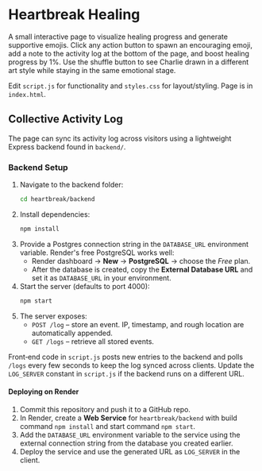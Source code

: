 # Heartbreak Healing

A small interactive page to visualize healing progress and generate supportive emojis.
Click any action button to spawn an encouraging emoji, add a note to the activity log at the bottom of the page, and boost healing progress by 1%.
Use the shuffle button to see Charlie drawn in a different art style while staying in the same emotional stage.

Edit `script.js` for functionality and `styles.css` for layout/styling. Page is in `index.html`.

## Collective Activity Log

The page can sync its activity log across visitors using a lightweight
Express backend found in `backend/`.

### Backend Setup

1. Navigate to the backend folder:
   ```bash
   cd heartbreak/backend
   ```
2. Install dependencies:
   ```bash
   npm install
   ```
3. Provide a Postgres connection string in the `DATABASE_URL` environment
   variable. Render's free PostgreSQL works well:
   - Render dashboard → **New** → **PostgreSQL** → choose the *Free* plan.
   - After the database is created, copy the **External Database URL** and
     set it as `DATABASE_URL` in your environment.
4. Start the server (defaults to port 4000):
   ```bash
   npm start
   ```
5. The server exposes:
   - `POST /log` – store an event. IP, timestamp, and rough location are
     automatically appended.
   - `GET /logs` – retrieve all stored events.

Front‑end code in `script.js` posts new entries to the backend and polls
`/logs` every few seconds to keep the log synced across clients. Update the
`LOG_SERVER` constant in `script.js` if the backend runs on a different URL.

#### Deploying on Render

1. Commit this repository and push it to a GitHub repo.
2. In Render, create a **Web Service** for `heartbreak/backend` with build
   command `npm install` and start command `npm start`.
3. Add the `DATABASE_URL` environment variable to the service using the
   external connection string from the database you created earlier.
4. Deploy the service and use the generated URL as `LOG_SERVER` in the
   client.

